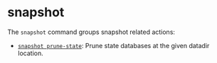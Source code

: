 # snapshot

The ```snapshot``` command groups snapshot related actions:

- [```snapshot prune-state```](./snapshot_prune-state.md): Prune state databases at the given datadir location.